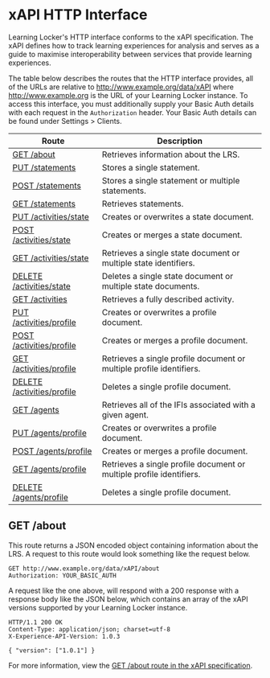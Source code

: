 ---
---

# xAPI HTTP Interface
Learning Locker's HTTP interface conforms to the xAPI specification. The xAPI defines how to track learning experiences for analysis and serves as a guide to maximise interoperability between services that provide learning experiences.

The table below describes the routes that the HTTP interface provides, all of the URLs are relative to http://www.example.org/data/xAPI where http://www.example.org is the URL of your Learning Locker instance. To access this interface, you must additionally supply your Basic Auth details with each request in the `Authorization` header. Your Basic Auth details can be found under Settings > Clients.

Route | Description
--- | ---
[GET /about](#get-about) | Retrieves information about the LRS.
[PUT /statements](../http-xapi-statements#put-statements) | Stores a single statement.
[POST /statements](../http-xapi-statements#post-statements) | Stores a single statement or multiple statements.
[GET /statements](../http-xapi-statements#get-statements) | Retrieves statements.
[PUT /activities/state](../http-xapi-states#put-activitiesstate) | Creates or overwrites a state document.
[POST /activities/state](../http-xapi-states#post-activitiesstate) | Creates or merges a state document.
[GET /activities/state](../http-xapi-states#get-activitiesstate) | Retrieves a single state document or multiple state identifiers.
[DELETE /activities/state](../http-xapi-states#delete-activitiesstate) | Deletes a single state document or multiple state documents.
[GET /activities](../http-xapi-activities#get-activities) | Retrieves a fully described activity.
[PUT /activities/profile](../http-xapi-activities#put-activitiesprofile) | Creates or overwrites a profile document.
[POST /activities/profile](../http-xapi-activities#post-activitiesprofile) | Creates or merges a profile document.
[GET /activities/profile](../http-xapi-activities#get-activitiesprofile) | Retrieves a single profile document or multiple profile identifiers.
[DELETE /activities/profile](../http-xapi-activities#delete-activitiesprofile) | Deletes a single profile document.
[GET /agents](../http-xapi-agents#get-agents) | Retrieves all of the IFIs associated with a given agent.
[PUT /agents/profile](../http-xapi-agents#put-agentsprofile) | Creates or overwrites a profile document.
[POST /agents/profile](../http-xapi-agents#post-agentsprofile) | Creates or merges a profile document.
[GET /agents/profile](../http-xapi-agents#get-agentsprofile) | Retrieves a single profile document or multiple profile identifiers.
[DELETE /agents/profile](../http-xapi-agents#delete-agentsprofile) | Deletes a single profile document.

## GET /about
This route returns a JSON encoded object containing information about the LRS. A request to this route would look something like the request below.

```http
GET http://www.example.org/data/xAPI/about
Authorization: YOUR_BASIC_AUTH
```

A request like the one above, will respond with a 200 response with a response body like the JSON below, which contains an array of the xAPI versions supported by your Learning Locker instance.

```http
HTTP/1.1 200 OK
Content-Type: application/json; charset=utf-8
X-Experience-API-Version: 1.0.3

{ "version": ["1.0.1"] }
```

For more information, view the [GET /about route in the xAPI specification](https://github.com/adlnet/xAPI-Spec/blob/master/xAPI-Communication.md#28-about-resource).